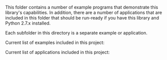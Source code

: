 This folder contains a number of example programs that demonstrate this library's capabilities. In addition, there are a number of applications that are included in this folder that should be run-ready if you have this library and Python 2.7.x installed.

Each subfolder in this directory is a separate example or application.

Current list of examples included in this project:


Current list of applications included in this project:
